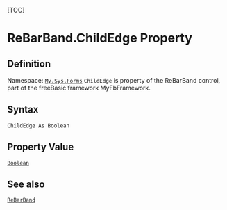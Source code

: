 [TOC]
# ReBarBand.ChildEdge Property

## Definition
Namespace: [`My.Sys.Forms`](My.Sys.Forms.md)
`ChildEdge` is property of the ReBarBand control, part of the freeBasic framework MyFbFramework.
## Syntax
```freeBasic
ChildEdge As Boolean
```
## Property Value
[`Boolean`]("https://www.freebasic.net/wiki/KeyPgBoolean")
## See also
[`ReBarBand`](ReBarBand.md)
